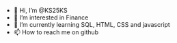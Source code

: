 - 👋 Hi, I’m @KS25KS
- 👀 I’m interested in Finance
- 🌱 I’m currently learning SQL, HTML, CSS and javascript
- 📫 How to reach me on github


<!---
KS25KS/KS25KS is a ✨ special ✨ repository because its `README.md` (this file) appears on your GitHub profile.
You can click the Preview link to take a look at your changes.
--->
